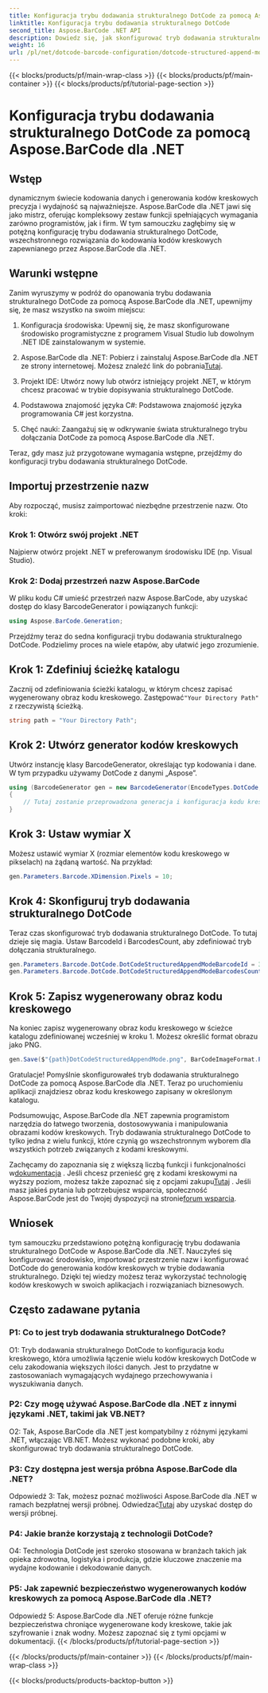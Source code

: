 ```yaml
---
title: Konfiguracja trybu dodawania strukturalnego DotCode za pomocą Aspose.BarCode dla .NET
linktitle: Konfiguracja trybu dodawania strukturalnego DotCode
second_title: Aspose.BarCode .NET API
description: Dowiedz się, jak skonfigurować tryb dodawania strukturalnego DotCode za pomocą Aspose.BarCode dla .NET i tworzyć wydajne kody kreskowe.
weight: 16
url: /pl/net/dotcode-barcode-configuration/dotcode-structured-append-mode-configuration/
---
```


{{< blocks/products/pf/main-wrap-class >}}
{{< blocks/products/pf/main-container >}}
{{< blocks/products/pf/tutorial-page-section >}}

# Konfiguracja trybu dodawania strukturalnego DotCode za pomocą Aspose.BarCode dla .NET

## Wstęp

dynamicznym świecie kodowania danych i generowania kodów kreskowych precyzja i wydajność są najważniejsze. Aspose.BarCode dla .NET jawi się jako mistrz, oferując kompleksowy zestaw funkcji spełniających wymagania zarówno programistów, jak i firm. W tym samouczku zagłębimy się w potężną konfigurację trybu dodawania strukturalnego DotCode, wszechstronnego rozwiązania do kodowania kodów kreskowych zapewnianego przez Aspose.BarCode dla .NET.

## Warunki wstępne

Zanim wyruszymy w podróż do opanowania trybu dodawania strukturalnego DotCode za pomocą Aspose.BarCode dla .NET, upewnijmy się, że masz wszystko na swoim miejscu:

1. Konfiguracja środowiska: Upewnij się, że masz skonfigurowane środowisko programistyczne z programem Visual Studio lub dowolnym .NET IDE zainstalowanym w systemie.

2.  Aspose.BarCode dla .NET: Pobierz i zainstaluj Aspose.BarCode dla .NET ze strony internetowej. Możesz znaleźć link do pobrania[Tutaj](https://releases.aspose.com/barcode/net/).

3. Projekt IDE: Utwórz nowy lub otwórz istniejący projekt .NET, w którym chcesz pracować w trybie dopisywania strukturalnego DotCode.

4. Podstawowa znajomość języka C#: Podstawowa znajomość języka programowania C# jest korzystna.

5. Chęć nauki: Zaangażuj się w odkrywanie świata strukturalnego trybu dołączania DotCode za pomocą Aspose.BarCode dla .NET.

Teraz, gdy masz już przygotowane wymagania wstępne, przejdźmy do konfiguracji trybu dodawania strukturalnego DotCode.

## Importuj przestrzenie nazw

Aby rozpocząć, musisz zaimportować niezbędne przestrzenie nazw. Oto kroki:

### Krok 1: Otwórz swój projekt .NET

Najpierw otwórz projekt .NET w preferowanym środowisku IDE (np. Visual Studio).

### Krok 2: Dodaj przestrzeń nazw Aspose.BarCode

W pliku kodu C# umieść przestrzeń nazw Aspose.BarCode, aby uzyskać dostęp do klasy BarcodeGenerator i powiązanych funkcji:

```csharp
using Aspose.BarCode.Generation;
```

Przejdźmy teraz do sedna konfiguracji trybu dodawania strukturalnego DotCode. Podzielimy proces na wiele etapów, aby ułatwić jego zrozumienie.

## Krok 1: Zdefiniuj ścieżkę katalogu

 Zacznij od zdefiniowania ścieżki katalogu, w którym chcesz zapisać wygenerowany obraz kodu kreskowego. Zastępować`"Your Directory Path"` z rzeczywistą ścieżką.

```csharp
string path = "Your Directory Path";
```

## Krok 2: Utwórz generator kodów kreskowych

Utwórz instancję klasy BarcodeGenerator, określając typ kodowania i dane. W tym przypadku używamy DotCode z danymi „Aspose”.

```csharp
using (BarcodeGenerator gen = new BarcodeGenerator(EncodeTypes.DotCode, "Aspose"))
{
    // Tutaj zostanie przeprowadzona generacja i konfiguracja kodu kreskowego.
}
```

## Krok 3: Ustaw wymiar X

Możesz ustawić wymiar X (rozmiar elementów kodu kreskowego w pikselach) na żądaną wartość. Na przykład:

```csharp
gen.Parameters.Barcode.XDimension.Pixels = 10;
```

## Krok 4: Skonfiguruj tryb dodawania strukturalnego DotCode

Teraz czas skonfigurować tryb dodawania strukturalnego DotCode. To tutaj dzieje się magia. Ustaw BarcodeId i BarcodesCount, aby zdefiniować tryb dołączania strukturalnego.

```csharp
gen.Parameters.Barcode.DotCode.DotCodeStructuredAppendModeBarcodeId = 3;
gen.Parameters.Barcode.DotCode.DotCodeStructuredAppendModeBarcodesCount = 5;
```

## Krok 5: Zapisz wygenerowany obraz kodu kreskowego

Na koniec zapisz wygenerowany obraz kodu kreskowego w ścieżce katalogu zdefiniowanej wcześniej w kroku 1. Możesz określić format obrazu jako PNG.

```csharp
gen.Save($"{path}DotCodeStructuredAppendMode.png", BarCodeImageFormat.Png);
```

Gratulacje! Pomyślnie skonfigurowałeś tryb dodawania strukturalnego DotCode za pomocą Aspose.BarCode dla .NET. Teraz po uruchomieniu aplikacji znajdziesz obraz kodu kreskowego zapisany w określonym katalogu.

Podsumowując, Aspose.BarCode dla .NET zapewnia programistom narzędzia do łatwego tworzenia, dostosowywania i manipulowania obrazami kodów kreskowych. Tryb dodawania strukturalnego DotCode to tylko jedna z wielu funkcji, które czynią go wszechstronnym wyborem dla wszystkich potrzeb związanych z kodami kreskowymi.

 Zachęcamy do zapoznania się z większą liczbą funkcji i funkcjonalności w[dokumentacja](https://reference.aspose.com/barcode/net/) . Jeśli chcesz przenieść grę z kodami kreskowymi na wyższy poziom, możesz także zapoznać się z opcjami zakupu[Tutaj](https://purchase.aspose.com/buy) . Jeśli masz jakieś pytania lub potrzebujesz wsparcia, społeczność Aspose.BarCode jest do Twojej dyspozycji na stronie[forum wsparcia](https://forum.aspose.com/c/barcode/13).

## Wniosek

tym samouczku przedstawiono potężną konfigurację trybu dodawania strukturalnego DotCode w Aspose.BarCode dla .NET. Nauczyłeś się konfigurować środowisko, importować przestrzenie nazw i konfigurować DotCode do generowania kodów kreskowych w trybie dodawania strukturalnego. Dzięki tej wiedzy możesz teraz wykorzystać technologię kodów kreskowych w swoich aplikacjach i rozwiązaniach biznesowych.

## Często zadawane pytania

### P1: Co to jest tryb dodawania strukturalnego DotCode?

O1: Tryb dodawania strukturalnego DotCode to konfiguracja kodu kreskowego, która umożliwia łączenie wielu kodów kreskowych DotCode w celu zakodowania większych ilości danych. Jest to przydatne w zastosowaniach wymagających wydajnego przechowywania i wyszukiwania danych.

### P2: Czy mogę używać Aspose.BarCode dla .NET z innymi językami .NET, takimi jak VB.NET?

O2: Tak, Aspose.BarCode dla .NET jest kompatybilny z różnymi językami .NET, włączając VB.NET. Możesz wykonać podobne kroki, aby skonfigurować tryb dodawania strukturalnego DotCode.

### P3: Czy dostępna jest wersja próbna Aspose.BarCode dla .NET?

Odpowiedź 3: Tak, możesz poznać możliwości Aspose.BarCode dla .NET w ramach bezpłatnej wersji próbnej. Odwiedzać[Tutaj](https://releases.aspose.com/) aby uzyskać dostęp do wersji próbnej.

### P4: Jakie branże korzystają z technologii DotCode?

O4: Technologia DotCode jest szeroko stosowana w branżach takich jak opieka zdrowotna, logistyka i produkcja, gdzie kluczowe znaczenie ma wydajne kodowanie i dekodowanie danych.

### P5: Jak zapewnić bezpieczeństwo wygenerowanych kodów kreskowych za pomocą Aspose.BarCode dla .NET?

Odpowiedź 5: Aspose.BarCode dla .NET oferuje różne funkcje bezpieczeństwa chroniące wygenerowane kody kreskowe, takie jak szyfrowanie i znak wodny. Możesz zapoznać się z tymi opcjami w dokumentacji.
{{< /blocks/products/pf/tutorial-page-section >}}

{{< /blocks/products/pf/main-container >}}
{{< /blocks/products/pf/main-wrap-class >}}

{{< blocks/products/products-backtop-button >}}
